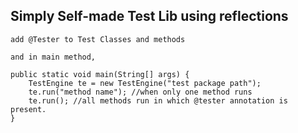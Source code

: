 <h2> Simply Self-made Test Lib using reflections </h2>

<body>

    add @Tester to Test Classes and methods
    
    and in main method,

    public static void main(String[] args) {
        TestEngine te = new TestEngine("test package path");
        te.run("method name"); //when only one method runs
        te.run(); //all methods run in which @tester annotation is present.
    }

</body>
